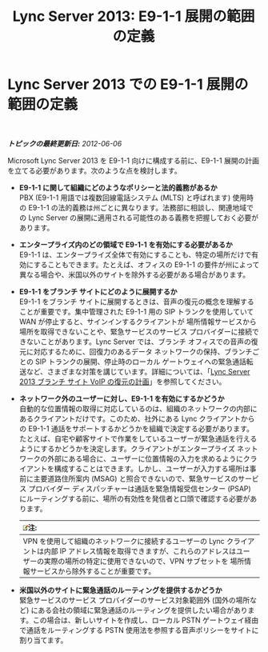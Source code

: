 ﻿---
title: 'Lync Server 2013: E9-1-1 展開の範囲の定義'
TOCTitle: E9-1-1 展開の範囲の定義
ms:assetid: 2c572dfd-e901-471d-b5a0-18bc8d1d5328
ms:mtpsurl: https://technet.microsoft.com/ja-jp/library/Gg425775(v=OCS.15)
ms:contentKeyID: 48271656
ms.date: 05/19/2016
mtps_version: v=OCS.15
ms.translationtype: HT
---

# Lync Server 2013 での E9-1-1 展開の範囲の定義

 

_**トピックの最終更新日:** 2012-06-06_

Microsoft Lync Server 2013 を E9-1-1 向けに構成する前に、E9-1-1 展開の計画を立てる必要があります。次のような点を検討します。

  - **E9-1-1 に関して組織にどのようなポリシーと法的義務があるか**  
    PBX (E9-1-1 用語では複数回線電話システム (MLTS) と呼ばれます) 使用時の E9-1-1 の法的義務は州ごとに異なります。法務部に相談し、関連地域での Lync Server の展開に適用される可能性のある義務を把握しておく必要があります。

<!-- end list -->

  - **エンタープライズ内のどの領域で E9-1-1 を有効にする必要があるか**  
    E9-1-1 は、エンタープライズ全体で有効にすることも、特定の場所だけで有効にすることもできます。たとえば、オフィスの E9-1-1 の要件が州によって異なる場合や、米国以外のサイトを除外する必要がある場合があります。

<!-- end list -->

  - **E9-1-1 をブランチ サイトにどのように展開するか**  
    E9-1-1 をブランチ サイトに展開するときは、音声の復元の概念を理解することが重要です。集中管理された E9-1-1 用の SIP トランクを使用していて WAN が停止すると、サインインするクライアントが 場所情報サービスから場所を取得できないことや、緊急サービスのサービス プロバイダーに接続できないことがあります。Lync Server では、ブランチ オフィスでの音声の復元に対応するために、回復力のあるデータ ネットワークの保持、ブランチごとの SIP トランクの展開、停止時のローカル ゲートウェイへの緊急通話転送など、さまざまな対策を講じています。詳細については、「[Lync Server 2013 ブランチ サイト VoIP の復元の計画](lync-server-2013-planning-for-branch-site-voice-resiliency.md)」を参照してください。

<!-- end list -->

  - **ネットワーク外のユーザーに対し、E9-1-1 を有効にするかどうか**  
    自動的な位置情報の取得に対応しているのは、組織のネットワークの内部にあるクライアントだけです。このため、社外にある Lync クライアントからの E9-1-1 通話をサポートするかどうかを組織で決定する必要があります。たとえば、自宅や顧客サイトで作業をしているユーザーが緊急通話を行えるようにするかどうかを決定します。クライアントがエンタープライズ ネットワークの外部にある場合に、ユーザーに位置情報の入力を求めるようにクライアントを構成することはできます。しかし、ユーザーが入力する場所は事前に主要道路住所案内 (MSAG) と照合できないので、緊急サービスのサービス プロバイダー ディスパッチャーは通話を緊急情報受信センター (PSAP) にルーティングする前に、場所の有効性を発信者と口頭で確認する必要があります。
    
    <table>
    <thead>
    <tr class="header">
    <th><img src="images/Gg412781.note(OCS.15).gif" title="note" alt="note" />注:</th>
    </tr>
    </thead>
    <tbody>
    <tr class="odd">
    <td>VPN を使用して組織のネットワークに接続するユーザーの Lync クライアントは内部 IP アドレス情報を取得できますが、これらのアドレスはユーザーの実際の場所の特定に使用できないので、VPN サブセットを 場所情報サービスから除外することが重要です。</td>
    </tr>
    </tbody>
    </table>


<!-- end list -->

  - **米国以外のサイトに緊急通話のルーティングを提供するかどうか**  
    緊急サービスのサービス プロバイダーのサービス対象範囲外 (国外の場所など) にある会社の領域に緊急通話のルーティングを提供したい場合があります。この場合は、新しいサイトを作成し、ローカル PSTN ゲートウェイ経由で通話をルーティングする PSTN 使用法を参照する音声ポリシーをサイトに割り当てます。


